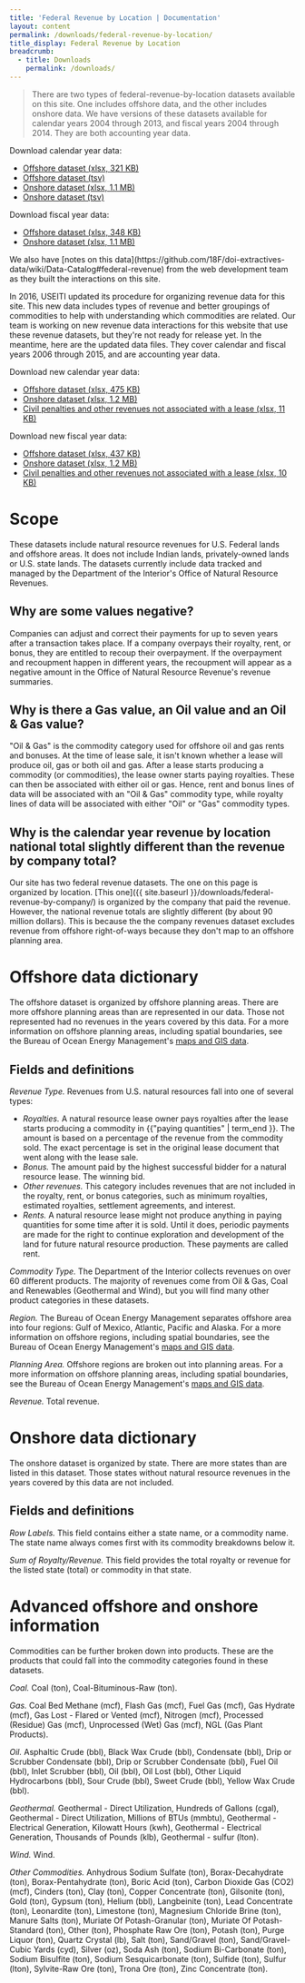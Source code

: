 ```yaml
---
title: 'Federal Revenue by Location | Documentation'
layout: content
permalink: /downloads/federal-revenue-by-location/
title_display: Federal Revenue by Location
breadcrumb:
  - title: Downloads
    permalink: /downloads/
---
```


> There are two types of federal-revenue-by-location datasets available on this site. One includes offshore data, and the other includes onshore data. We have versions of these datasets available for calendar years 2004 through 2013, and fiscal years 2004 through 2014. They are both accounting year data.

Download calendar year data:
<ul class="downloads-download_links list-unstyled">
  <li><a href="{{site.baseurl}}/downloads/federal_revenue_offshore_acct-year_CY04-13_2015-11-20.xlsx"><icon class="icon-cloud icon-padded"></icon>
   Offshore dataset (xlsx, 321 KB)
  </a></li>
  <li><a href="{{site.baseurl}}/data/offshore/revenues.tsv"><icon class="icon-cloud icon-padded"></icon>
  Offshore dataset (tsv)
  </a></li>
  <li><a href="{{site.baseurl}}/downloads/federal_revenue_onshore_acct-year_CY04-13_2015-11-20.xlsx"><icon class="icon-cloud icon-padded"></icon>
    Onshore dataset (xlsx, 1.1 MB)
  </a></li>
  <li><a href="{{site.baseurl}}/data/county/revenues.tsv"><icon class="icon-cloud icon-padded"></icon>
    Onshore dataset (tsv)
  </a></li>
</ul>

Download fiscal year data:
<ul class="downloads-download_links list-unstyled">
  <li><a href="{{site.baseurl}}/downloads/federal_revenue_offshore_acct-year_FY04-14_2015-11-20.xlsx"><icon class="icon-cloud icon-padded"></icon>
    Offshore dataset (xlsx, 348 KB)
  </a></li>
  <li><a href="{{site.baseurl}}/downloads/federal_revenue_onshore_acct-year_FY04-14_2015-11-20.xlsx"><icon class="icon-cloud icon-padded"></icon>
    Onshore dataset (xlsx, 1.1 MB)
  </a></li>
</ul>

<p class="u-margin-top" markdown="1">We also have [notes on this data](https://github.com/18F/doi-extractives-data/wiki/Data-Catalog#federal-revenue) from the web development team as they built the interactions on this site.</p>

<p class="u-margin-top" markdown="1">In 2016, USEITI updated its procedure for organizing revenue data for this site. This new data includes types of revenue and better groupings of commodities to help with understanding which commodities are related. Our team is working on new revenue data interactions for this website that use these revenue datasets, but they're not ready for release yet. In the meantime, here are the updated data files. They cover calendar and fiscal years 2006 through 2015, and are accounting year data.</p>

Download new calendar year data:
<ul class="downloads-download_links list-unstyled">
  <li><a href="{{site.baseurl}}/downloads/federal_revenue_offshore_acct-year_CY06-15_2016-05-01.xlsx"><icon class="icon-cloud icon-padded"></icon>
   Offshore dataset (xlsx, 475 KB)
  </a></li>
  <li><a href="{{site.baseurl}}/downloads/federal_revenue_onshore_acct-year_CY06-15_2016-05-01.xlsx"><icon class="icon-cloud icon-padded"></icon>
    Onshore dataset (xlsx, 1.2 MB)
  </a></li>
  <li><a href="{{site.baseurl}}/downloads/federal_civil_pentalties_other_revenues_acct-year_CY06-15_2016-05-01.xlsx"><icon class="icon-cloud icon-padded"></icon>
    Civil penalties and other revenues not associated with a lease (xlsx, 11 KB)
  </a></li>
</ul>

Download new fiscal year data:
<ul class="downloads-download_links list-unstyled">
  <li><a href="{{site.baseurl}}/downloads/federal_revenue_offshore_acct-year_FY06-15_2016-05-01.xlsx"><icon class="icon-cloud icon-padded"></icon>
    Offshore dataset (xlsx, 437 KB)
  </a></li>
  <li><a href="{{site.baseurl}}/downloads/federal_revenue_onshore_acct-year_FY06-15_2016-05-01.xlsx"><icon class="icon-cloud icon-padded"></icon>
    Onshore dataset (xlsx, 1.2 MB)
  </a></li>
  <li><a href="{{site.baseurl}}/downloads/federal_civil_pentalties_other_revenues_acct-year_FY06-15_2016-05-01.xlsx"><icon class="icon-cloud icon-padded"></icon>
    Civil penalties and other revenues not associated with a lease (xlsx, 10 KB)
  </a></li>
</ul>

# Scope

These datasets include natural resource revenues for U.S. Federal lands and offshore areas. It does not include Indian lands, privately-owned lands or U.S. state lands. The datasets currently include data tracked and managed by the Department of the Interior's Office of Natural Resource Revenues.

## Why are some values negative?

Companies can adjust and correct their payments for up to seven years after a transaction takes place. If a company overpays their royalty, rent, or bonus, they are entitled to recoup their overpayment. If the overpayment and recoupment happen in different years, the recoupment will appear as a negative amount in the Office of Natural Resource Revenue's revenue summaries.

## Why is there a Gas value, an Oil value and an Oil & Gas value?

"Oil & Gas" is the commodity category used for offshore oil and gas rents and bonuses. At the time of lease sale, it isn't known whether a lease will produce oil, gas or both oil and gas. After a lease starts producing a commodity (or commodities), the lease owner starts paying royalties. These can then be associated with either oil or gas. Hence, rent and bonus lines of data will be associated with an "Oil & Gas" commodity type, while royalty lines of data will be associated with either "Oil" or "Gas" commodity types.

## Why is the calendar year revenue by location national total slightly different than the revenue by company total?

Our site has two federal revenue datasets. The one on this page is organized by location. [This one]({{ site.baseurl }}/downloads/federal-revenue-by-company/) is organized by the company that paid the revenue. However, the national revenue totals are slightly different (by about 90 million dollars). This is because the the company revenues dataset excludes revenue from offshore right-of-ways because they don't map to an offshore planning area.

# Offshore data dictionary

The offshore dataset is organized by offshore planning areas. There are more offshore planning areas than are represented in our data. Those not represented had no revenues in the years covered by this data. For a more information on offshore planning areas, including spatial boundaries, see the Bureau of Ocean Energy Management's [maps and GIS data](http://www.boem.gov/Maps-and-GIS-Data/).

## Fields and definitions

_Revenue Type._ Revenues from U.S. natural resources fall into one of several types:

- _Royalties._ A natural resource lease owner pays royalties after the lease starts producing a commodity in {{"paying quantities" | term_end }}. The amount is based on a percentage of the revenue from the commodity sold. The exact percentage is set in the original lease document that went along with the lease sale.
- _Bonus._ The amount paid by the highest successful bidder for a natural resource lease. The winning bid.
- _Other revenues._ This category includes revenues that are not included in the royalty, rent, or bonus categories, such as minimum royalties, estimated royalties, settlement agreements, and interest.
- _Rents._ A natural resource lease might not produce anything in paying quantities for some time after it is sold. Until it does, periodic payments are made for the right to continue exploration and development of the land for future natural resource production. These payments are called rent.

_Commodity Type._ The Department of the Interior collects revenues on over 60 different products. The majority of revenues come from Oil & Gas, Coal and Renewables (Geothermal and Wind), but you will find many other product categories in these datasets.

_Region._ The Bureau of Ocean Energy Management separates offshore area into four regions: Gulf of Mexico, Atlantic, Pacific and Alaska. For a more information on offshore regions, including spatial boundaries, see the Bureau of Ocean Energy Management's [maps and GIS data](http://www.boem.gov/Maps-and-GIS-Data/).

_Planning Area._ Offshore regions are broken out into planning areas. For a more information on offshore planning areas, including spatial boundaries, see the Bureau of Ocean Energy Management's [maps and GIS data](http://www.boem.gov/Maps-and-GIS-Data/).

_Revenue._ Total revenue.

# Onshore data dictionary

The onshore dataset is organized by state. There are more states than are listed in this dataset. Those states without natural resource revenues in the years covered by this data are not included.

## Fields and definitions

_Row Labels._ This field contains either a state name, or a commodity name. The state name always comes first with its commodity breakdowns below it.

_Sum of Royalty/Revenue._ This field provides the total royalty or revenue for the listed state (total) or commodity in that state.

# Advanced offshore and onshore information

Commodities can be further broken down into products. These are the products that could fall into the commodity categories found in these datasets.

_Coal._ Coal (ton), Coal-Bituminous-Raw (ton).

_Gas._ Coal Bed Methane (mcf), Flash Gas (mcf), Fuel Gas (mcf), Gas Hydrate (mcf), Gas Lost - Flared or Vented (mcf), Nitrogen (mcf), Processed (Residue) Gas (mcf), Unprocessed (Wet) Gas (mcf), NGL (Gas Plant Products).

_Oil._ Asphaltic Crude (bbl), Black Wax Crude (bbl), Condensate (bbl), Drip or Scrubber Condensate (bbl),  Drip or Scrubber Condensate (bbl), Fuel Oil (bbl), Inlet Scrubber (bbl), Oil (bbl), Oil Lost (bbl), Other Liquid Hydrocarbons (bbl), Sour Crude (bbl), Sweet Crude (bbl), Yellow Wax Crude (bbl).

_Geothermal._ Geothermal - Direct Utilization, Hundreds of Gallons (cgal), Geothermal - Direct Utilization, Millions of BTUs (mmbtu), Geothermal - Electrical Generation, Kilowatt Hours (kwh), Geothermal - Electrical Generation, Thousands of Pounds (klb), Geothermal - sulfur (lton).

_Wind._ Wind.

_Other Commodities._ Anhydrous Sodium Sulfate (ton), Borax-Decahydrate (ton), Borax-Pentahydrate (ton), Boric Acid (ton), Carbon Dioxide Gas (CO2) (mcf), Cinders (ton), Clay (ton), Copper Concentrate (ton), Gilsonite (ton), Gold (ton), Gypsum (ton), Helium (bbl), Langbeinite (ton), Lead Concentrate (ton), Leonardite (ton), Limestone (ton), Magnesium Chloride Brine (ton), Manure Salts (ton), Muriate Of Potash-Granular (ton), Muriate Of Potash-Standard (ton), Other (ton), Phosphate Raw Ore (ton), Potash (ton), Purge Liquor (ton), Quartz Crystal (lb), Salt (ton), Sand/Gravel (ton), Sand/Gravel-Cubic Yards (cyd), Silver (oz), Soda Ash (ton), Sodium Bi-Carbonate (ton), Sodium Bisulfite (ton), Sodium Sesquicarbonate (ton), Sulfide (ton), Sulfur (lton), Sylvite-Raw Ore (ton), Trona Ore (ton), Zinc Concentrate (ton).</p>
